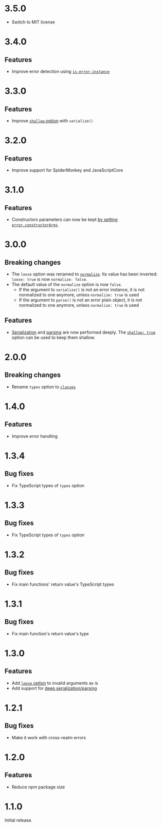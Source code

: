 # 3.5.0

- Switch to MIT license

# 3.4.0

## Features

- Improve error detection using
  [`is-error-instance`](https://github.com/ehmicky/is-error-instance)

# 3.3.0

## Features

- Improve [`shallow` option](README.md#shallow) with `serialize()`

# 3.2.0

## Features

- Improve support for SpiderMonkey and JavaScriptCore

# 3.1.0

## Features

- Constructors parameters can now be kept
  [by setting `error.constructorArgs`](README.md#constructors-arguments).

# 3.0.0

## Breaking changes

- The `loose` option was renamed to [`normalize`](README.md#normalize). Its
  value has been inverted: `loose: true` is now `normalize: false`.
- The default value of the `normalize` option is now `false`.
  - If the argument to `serialize()` is not an error instance, it is not
    normalized to one anymore, unless `normalize: true` is used
  - If the argument to `parse()` is not an error plain object, it is not
    normalized to one anymore, unless `normalize: true` is used

## Features

- [Serialization](README.md#shallow) and [parsing](README.md#shallow-1) are now
  performed deeply. The [`shallow: true`](README.md#shallow) option can be used
  to keep them shallow.

# 2.0.0

## Breaking changes

- Rename `types` option to [`classes`](README.md#classes)

# 1.4.0

## Features

- Improve error handling

# 1.3.4

## Bug fixes

- Fix TypeScript types of `types` option

# 1.3.3

## Bug fixes

- Fix TypeScript types of `types` option

# 1.3.2

## Bug fixes

- Fix main functions' return value's TypeScript types

# 1.3.1

## Bug fixes

- Fix main function's return value's type

# 1.3.0

## Features

- Add [`loose` option](README.md#loose) to invalid arguments as is
- Add support for
  [deep serialization/parsing](README.md#deep-serializationparsing)

# 1.2.1

## Bug fixes

- Make it work with cross-realm errors

# 1.2.0

## Features

- Reduce npm package size

# 1.1.0

Initial release.
